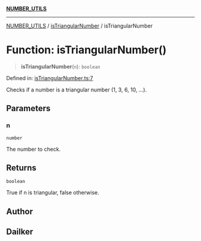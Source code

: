 [**NUMBER_UTILS**](../../README.md)

***

[NUMBER_UTILS](../../README.md) / [isTriangularNumber](../README.md) / isTriangularNumber

# Function: isTriangularNumber()

> **isTriangularNumber**(`n`): `boolean`

Defined in: [isTriangularNumber.ts:7](https://github.com/dailker/everyutil/blob/2a1290e25c1270a5e1af64099b97f8d5fc086e59/src/number/isTriangularNumber.ts#L7)

Checks if a number is a triangular number (1, 3, 6, 10, ...).

## Parameters

### n

`number`

The number to check.

## Returns

`boolean`

True if n is triangular, false otherwise.

## Author

## Dailker
